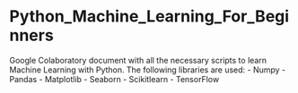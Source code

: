 # Python_Machine_Learning_For_Beginners
Google Colaboratory document with all the necessary scripts to learn Machine Learning with Python.  The following libraries are used: - Numpy - Pandas - Matplotlib - Seaborn - Scikitlearn - TensorFlow 
